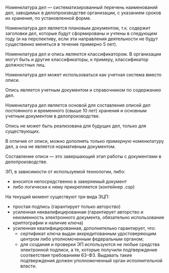 Номенклатура дел — систематизированный перечень наименований дел, заводимых в делопроизводстве организации, с указанием сроков их хранения, по установленной форме.

Номенклатура дел является плановым документом, т.к. содержит заголовки дел, которые будут сформированы и учтены в следующем году (и на перспективу, если эти направления деятельности не будут существенно меняться в течение примерно 5 лет).

Номенклатура дел и опись являются классификатором. В организации могут быть и другие классификаторы, к примеру, классификатор должностных лиц.

Номенклатура дел может использоваться как учетная система вместо описи.

Опись является учетным документом и справочником по содержанию дел.

Номенклатура дел является основой для составления описей дел постоянного и временного (свыше 10 лет) хранения и основным учетным документом в делопроизводстве.

Опись не может быть реализована для будущих дел, только для существующих.

В отличие от описи, можно дополнять только _примерную_ номенклатуру дел, а она не является нормативным документом.

Составление описи — это завершающий этап работы с документами в делопроизводстве.


ЭП, в зависимости от используемой технологии, либо:
- вносится непосредственно в заверяемый документ
- либо логически к нему прикрепляется (контейнер .csp)

На текущий момент существуют три вида ЭЦП:
- простая подпись (гарантирует только авторство)
- усиленная неквалифицированная (гарантирует авторство и неизменность электронного документа, обязательно использование криптографии и наличие ключа)
- усиленная квалифицированная, дополнительно гарантирует, что:
	- сертификат ключа выдан аккредитованным удостоверяющим центром либо уполномоченным федеральным органом;
	- для создания и проверки ЭП используются не любые средства электронной подписи, а те, которые получили подтверждение соответствия требованиям 63-ФЗ. Выдавать такие подтверждения должен уполномоченный орган исполнительной власти.
